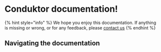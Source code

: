 # Conduktor documentation!

{% hint style="info" %}
We hope you enjoy this documentation. If anything is missing or wrong, or for any feedback, please [contact us](https://www.conduktor.io/contact)
{% endhint %}

## Navigating the documentation



